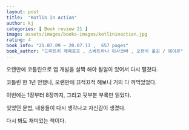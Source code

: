 ```yaml
---
layout: post
title:  "Kotlin In Action"
author: kj
categories: [ Book review 21 ]
image: assets/images/books-images/kotlininaction.jpg
rating: 4
book_info: "21.07.09 ~ 20.07.13 ,  657 pages"
book_author: "드미트리 제메로프 , 스베트라나 이사코바 , 오현석 옮김 / 에이콘"
---
```


오랜만에 코틀린으로 앱 개발을 살짝 해야 될일이 있어서 다시 펼쳤다.

코틀린 한 1년 안했나, 오랜만에 끄적끄적 해보니 거의 다 까먹었었다.

이번에는 1장부터 8장까지, 그리고 뒷부분 부록만 읽었다.

잊었던 문법, 내용들이 다시 생각나고 자신감이 생겼다.

다시 봐도 재미있는 책이다.



